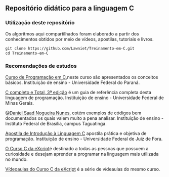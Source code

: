 ## Repositório didático para a linguagem C

### Utilização deste repositório

Os algoritmos aqui compartilhados foram elaborado a partir dos conhecimentos obtidos por meio de vídeos, apostilas, tutoriais e livros. 

```markdown
git clone https://github.com/Lawniet/Treinamento-em-C.git
cd Treinamento-em-C
```

### Recomendações de estudos

[Curso de Programação em C](http://www2.dcc.ufmg.br/disciplinas/pc/source/introducao_c_renatocm_deeufmg.pdf),neste curso são apresentados os conceitos básicos. Instituição de ensino - Universidade Federal do Paraná.

[C completo e Total, 3ª edição](http://www.inf.ufpr.br/lesoliveira/download/c-completo-total.pdf) é um guia de referência completa desta linguagem de programação. Instituição de ensino - Universidade Federal de Minas Gerais.

[@Daniel Saad Nogueira Nunes](https://github.com/danielsaad/PC1-IFB-CC), cotém exemplos de códigos bem documentados os quais valem muito a pena analisar. Instituição de ensino - Instituto Federal de Brasília, campus Taguatinga.

[Apostila de Introdução à Linguagem C](http://www.ufjf.br/petcivil/files/2009/02/Apostila-de-Introdu%C3%A7%C3%A3o-%C3%A0-Linguagem-C.pdf) apostila prática e objetiva de programação. Instituição de ensino - Universidade Federal de Juiz de Fora.

[O Curso C da eXcript](http://excript.com/curso-c.html)é destinado a todas as pessoas que possuem a curiosidade e desejam aprender a programar na linguagem mais utilizada no mundo.

[Vídeoaulas do Curso C da eXcript](https://www.youtube.com/watch?v=FH7YrE0RjWE&list=PLesCEcYj003SwVdufCQM5FIbrOd0GG1M4) é a série de vídeaulas do mesmo curso.
